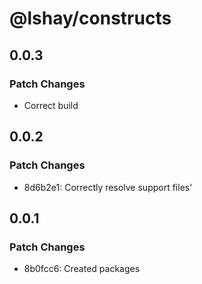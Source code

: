 # @lshay/constructs

## 0.0.3

### Patch Changes

- Correct build

## 0.0.2

### Patch Changes

- 8d6b2e1: Correctly resolve support files'

## 0.0.1

### Patch Changes

- 8b0fcc6: Created packages
